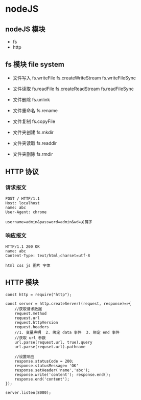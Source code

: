 # nodeJS 

## nodeJS 模块
* fs
* http

## fs 模块 file system
* 文件写入 fs.writeFile  fs.createWriteStream  fs.writeFileSync
* 文件读取 fs.readFile   fs.createReadStream   fs.readFileSync
* 文件删除 fs.unlink
* 文件重命名  fs.rename
* 文件复制  fs.copyFile 

* 文件夹创建  fs.mkdir
* 文件夹读取  fs.readdir
* 文件夹删除  fs.rmdir

## HTTP 协议

### 请求报文
```
POST / HTTP/1.1
Host: localhost
name: abc
User-Agent: chrome

username=admin&password=admin&wd=关键字
```

### 响应报文
```
HTTP/1.1 200 OK
name: abc
Content-Type: text/html;charset=utf-8

html css js 图片 字体
```

## HTTP 模块
```
const http = require("http");

const server = http.createServer((request, response)=>{
    //获取请求数据
    request.method
    request.url
    request.httpVersion
    request.headers
    //1. 变量声明  2. 绑定 data 事件  3. 绑定 end 事件
    //获取 url 参数
    url.parse(request.url, true).query
    url.parse(requset.url).pathname

    //设置响应
    response.statusCode = 200;
    response.statusMessage= 'OK'
    response.setHeader('name','abc');
    response.write('content'); response.end();
    response.end('content');
});

server.listen(8000);

```

